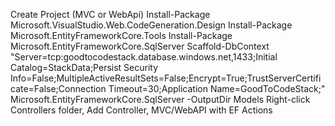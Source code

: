﻿Create Project (MVC or WebApi)
Install-Package Microsoft.VisualStudio.Web.CodeGeneration.Design
Install-Package Microsoft.EntityFrameworkCore.Tools
Install-Package Microsoft.EntityFrameworkCore.SqlServer
Scaffold-DbContext "Server=tcp:goodtocodestack.database.windows.net,1433;Initial Catalog=StackData;Persist Security Info=False;MultipleActiveResultSets=False;Encrypt=True;TrustServerCertificate=False;Connection Timeout=30;Application Name=GoodToCodeStack;" Microsoft.EntityFrameworkCore.SqlServer -OutputDir Models
Right-click Controllers folder, Add Controller, MVC/WebAPI with EF Actions